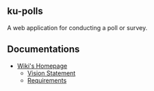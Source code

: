 ## ku-polls
A web application for conducting a poll or survey.
## Documentations
- [Wiki's Homepage](https://github.com/keyboard2543/ku-polls/wiki)
    - [Vision Statement](https://github.com/keyboard2543/ku-polls/wiki/Vision-Statement)
    - [Requirements](https://github.com/keyboard2543/ku-polls/wiki/Requirements)